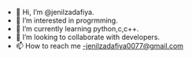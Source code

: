 - 👋 Hi, I’m @jenilzadafiya.
- 👀 I’m interested in progrmming.
- 🌱 I’m currently learning python,c,c++.
- 💞️ I’m looking to collaborate with developers.
- 📫 How to reach me -jenilzadafiya0077@gmail.com

<!---
jenilzadafiya/jenilzadafiya is a ✨ special ✨ repository because its `README.md` (this file) appears on your GitHub profile.
You can click the Preview link to take a look at your changes.
--->
